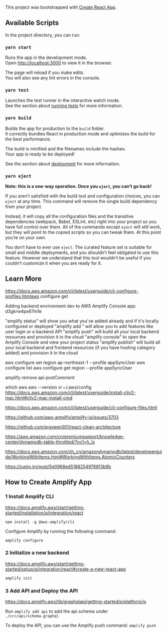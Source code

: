 This project was bootstrapped with [Create React App](https://github.com/facebook/create-react-app).

## Available Scripts

In the project directory, you can run:

### `yarn start`

Runs the app in the development mode.<br />
Open [http://localhost:3000](http://localhost:3000) to view it in the browser.

The page will reload if you make edits.<br />
You will also see any lint errors in the console.

### `yarn test`

Launches the test runner in the interactive watch mode.<br />
See the section about [running tests](https://facebook.github.io/create-react-app/docs/running-tests) for more information.

### `yarn build`

Builds the app for production to the `build` folder.<br />
It correctly bundles React in production mode and optimizes the build for the best performance.

The build is minified and the filenames include the hashes.<br />
Your app is ready to be deployed!

See the section about [deployment](https://facebook.github.io/create-react-app/docs/deployment) for more information.

### `yarn eject`

**Note: this is a one-way operation. Once you `eject`, you can’t go back!**

If you aren’t satisfied with the build tool and configuration choices, you can `eject` at any time. This command will remove the single build dependency from your project.

Instead, it will copy all the configuration files and the transitive dependencies (webpack, Babel, ESLint, etc) right into your project so you have full control over them. All of the commands except `eject` will still work, but they will point to the copied scripts so you can tweak them. At this point you’re on your own.

You don’t have to ever use `eject`. The curated feature set is suitable for small and middle deployments, and you shouldn’t feel obligated to use this feature. However we understand that this tool wouldn’t be useful if you couldn’t customize it when you are ready for it.

## Learn More

https://docs.aws.amazon.com/cli/latest/userguide/cli-configure-profiles.htmlaws configure get

Adding backend environment dev to AWS Amplify Console app: d3gkrw4px67m1e

"amplify status" will show you what you've added already and if it's locally configured or deployed
"amplify add <category>" will allow you to add features like user login or a backend API
"amplify push" will build all your local backend resources and provision it in the cloud
"amplify console" to open the Amplify Console and view your project status
"amplify publish" will build all your local backend and frontend resources (if you have hosting category added) and provision it in the cloud

aws configure set region ap-northeast-1 --profile appSyncUser
aws configure list
aws configure get region --profile appSyncUser

amplify remove api postComment

which aws
aws --version
vi ~/.aws/config
https://docs.aws.amazon.com/cli/latest/userguide/install-cliv2-mac.html#cliv2-mac-install-cmd

https://docs.aws.amazon.com/cli/latest/userguide/cli-configure-files.html

https://github.com/aws-amplify/amplify-js/issues/3703

https://github.com/praveen001/react-clean-architecture

https://aws.amazon.com/cn/premiumsupport/knowledge-center/dynamodb-table-throttled/?nc1=h_ls

https://docs.aws.amazon.com/zh_cn/amazondynamodb/latest/developerguide/WorkingWithItems.html#WorkingWithItems.AtomicCounters

https://juejin.im/post/5e0968ed51882549766f3b9b

## How to Create Amplify App

### 1 Install Amplify CLI

https://docs.amplify.aws/start/getting-started/installation/q/integration/react

`npm install -g @aws-amplify/cli`

 Configure Amplify by running the following command:

 `amplify configure`

### 2 Initialize a new backend

https://docs.amplify.aws/start/getting-started/setup/q/integration/react#create-a-new-react-app

`amplify init`

### 3 Add API and Deploy the API 
https://docs.amplify.aws/lib/graphqlapi/getting-started/q/platform/js

Run `amplify add api` to add the api schema under `./src/api/schema.graphql`

To deploy the API, you can use the Amplify push command: `amplify push`


